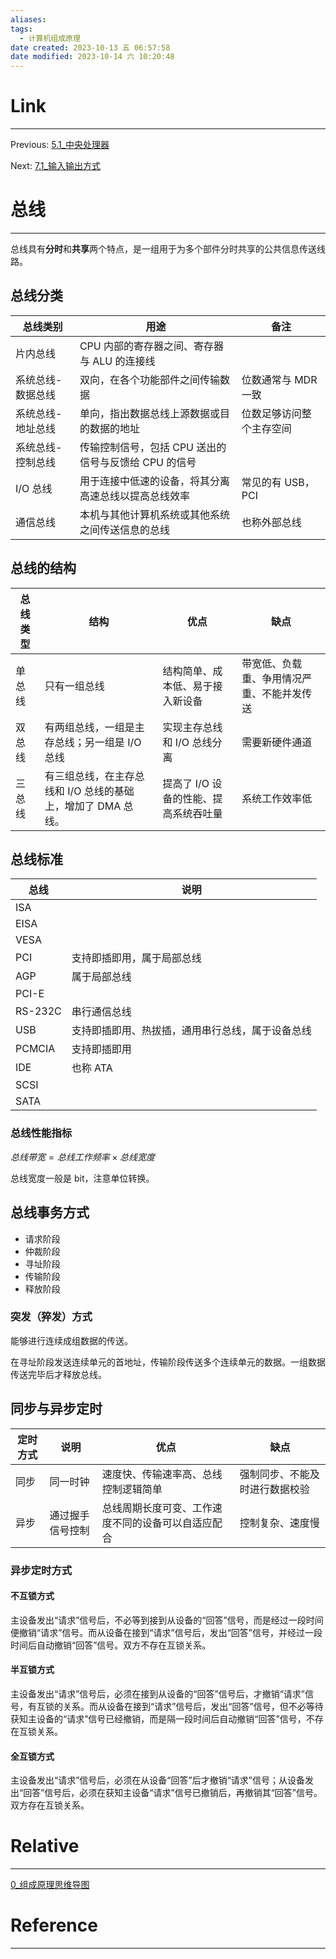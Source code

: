```yaml
---
aliases: 
tags:
  - 计算机组成原理
date created: 2023-10-13 五 06:57:58
date modified: 2023-10-14 六 10:20:48
---
```


# Link

---

Previous: [5.1_中央处理器](5.1_中央处理器.md)

Next: [7.1_输入输出方式](7.1_输入输出方式.md)

# 总线

---

总线具有**分时**和**共享**两个特点，是一组用于为多个部件分时共享的公共信息传送线路。

## 总线分类

| 总线类别          | 用途                                                 | 备注                     |
| ----------------- | ---------------------------------------------------- | ------------------------ |
| 片内总线          | CPU 内部的寄存器之间、寄存器与 ALU 的连接线          |                          |
| 系统总线-数据总线 | 双向，在各个功能部件之间传输数据                     | 位数通常与 MDR 一致      |
| 系统总线-地址总线 | 单向，指出数据总线上源数据或目的数据的地址           | 位数足够访问整个主存空间 |
| 系统总线-控制总线 | 传输控制信号，包括 CPU 送出的信号与反馈给 CPU 的信号 |                          |
| I/O 总线          | 用于连接中低速的设备，将其分离高速总线以提高总线效率 | 常见的有 USB，PCI        |
| 通信总线          | 本机与其他计算机系统或其他系统之间传送信息的总线     | 也称外部总线             |

## 总线的结构

| 总线类型 | 结构                                                         | 优点                                  | 缺点                                       |
| -------- | ------------------------------------------------------------ | ------------------------------------- | ------------------------------------------ |
| 单总线   | 只有一组总线                                                 | 结构简单、成本低、易于接入新设备      | 带宽低、负载重、争用情况严重、不能并发传送 |
| 双总线   | 有两组总线，一组是主存总线；另一组是 I/O 总线                | 实现主存总线和 I/O 总线分离           | 需要新硬件通道                             |
| 三总线   | 有三组总线，在主存总线和 I/O 总线的基础上，增加了 DMA 总线。 | 提高了 I/O 设备的性能、提高系统吞吐量 | 系统工作效率低                             |

## 总线标准

| 总线    | 说明                                             |
| ------- | ------------------------------------------------ |
| ISA     |                                                  |
| EISA    |                                                  |
| VESA    |                                                  |
| PCI     | 支持即插即用，属于局部总线                       |
| AGP     | 属于局部总线                                     |
| PCI-E   |                                                  |
| RS-232C | 串行通信总线                                     |
| USB     | 支持即插即用、热拔插，通用串行总线，属于设备总线 |
| PCMCIA  | 支持即插即用                                     |
| IDE     | 也称 ATA                                         |
| SCSI    |                                                  |
| SATA    |                                                  |

### 总线性能指标

$总线带宽=总线工作频率\times 总线宽度$

总线宽度一般是 bit，注意单位转换。

## 总线事务方式

- 请求阶段
- 仲裁阶段
- 寻址阶段
- 传输阶段
- 释放阶段

### 突发（猝发）方式

能够进行连续成组数据的传送。

在寻址阶段发送连续单元的首地址，传输阶段传送多个连续单元的数据。一组数据传送完毕后才释放总线。

## 同步与异步定时

| 定时方式 | 说明             | 优点                                               | 缺点                           |
| -------- | ---------------- | -------------------------------------------------- | ------------------------------ |
| 同步     | 同一时钟         | 速度快、传输速率高、总线控制逻辑简单               | 强制同步、不能及时进行数据校验 |
| 异步     | 通过握手信号控制 | 总线周期长度可变、工作速度不同的设备可以自适应配合 | 控制复杂、速度慢               |

### 异步定时方式

#### 不互锁方式

主设备发出“请求”信号后，不必等到接到从设备的“回答”信号，而是经过一段时间便撤销“请求”信号。而从设备在接到“请求”信号后，发出“回答”信号，并经过一段时间后自动撤销“回答”信号。双方不存在互锁关系。

#### 半互锁方式

主设备发出“请求”信号后，必须在接到从设备的“回答”信号后，才撤销“请求”信号，有互锁的关系。而从设备在接到“请求”信号后，发出“回答”信号，但不必等待获知主设备的“请求”信号已经撤销，而是隔一段时间后自动撤销“回答”信号，不存在互锁关系。

#### 全互锁方式

主设备发出“请求”信号后，必须在从设备“回答”后才撤销“请求”信号；从设备发出“回答”信号后，必须在获知主设备“请求”信号已撤销后，再撤销其“回答”信号。双方存在互锁关系。

# Relative

---

[0_组成原理思维导图](0_组成原理思维导图.md)

# Reference

---
